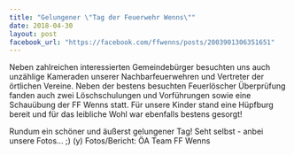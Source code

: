 ```yaml
---
title: "Gelungener \"Tag der Feuerwehr Wenns\""
date: 2018-04-30
layout: post
facebook_url: "https://facebook.com/ffwenns/posts/2003901306351651"
---
```


Neben zahlreichen interessierten Gemeindebürger besuchten uns auch unzählige Kameraden unserer Nachbarfeuerwehren und Vertreter der örtlichen Vereine. Neben der bestens besuchten Feuerlöscher Überprüfung fanden auch zwei Löschschulungen und Vorführungen sowie eine Schauübung der FF Wenns statt. Für unsere Kinder stand eine Hüpfburg bereit und für das leibliche Wohl war ebenfalls bestens gesorgt! 

Rundum ein schöner und äußerst gelungener Tag! Seht selbst - anbei unsere Fotos... ;) (y) Fotos/Bericht: ÖA Team FF Wenns